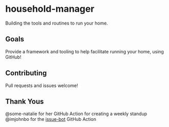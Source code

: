 # household-manager

Building the tools and routines to run your home.

## Goals

Provide a framework and tooling to help facilitate running your home, using GitHub!

## Contributing

Pull requests and issues welcome!

## Thank Yous 

@some-natalie for her GitHub Action for creating a weekly standup
@imjohnbo for the [issue-bot](https://github.com/imjohnbo/issue-bot) GitHub Action
